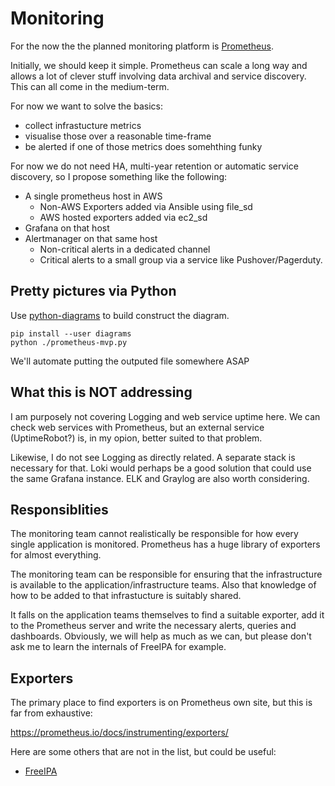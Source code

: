 # Monitoring

For the now the the planned monitoring platform is [Prometheus](https://prometheus.io/).

Initially, we should keep it simple. Prometheus can scale a long way and
allows a lot of clever stuff involving data archival and service discovery.
This can all come in the medium-term.

For now we want to solve the basics:

- collect infrastucture metrics
- visualise those over a reasonable time-frame
- be alerted if one of those metrics does somehthing funky

For now we do not need HA, multi-year retention or automatic service discovery,
so I propose something like the following:

- A single prometheus host in AWS
  - Non-AWS Exporters added via Ansible using file_sd
  - AWS hosted exporters added via ec2_sd
- Grafana on that host
- Alertmanager on that same host
  - Non-critical alerts in a dedicated channel
  - Critical alerts to a small group via a service like Pushover/Pagerduty.

## Pretty pictures via Python

Use [python-diagrams](https://diagrams.mingrammer.com) to build construct the diagram.

```
pip install --user diagrams
python ./prometheus-mvp.py
```

We'll automate putting the outputed file somewhere ASAP

## What this is NOT addressing

I am purposely not covering Logging and web service uptime here. We can check
web services with Prometheus, but an external service (UptimeRobot?) is, in my
opion, better suited to that problem.

Likewise, I do not see Logging as directly related. A separate stack is
necessary for that. Loki would perhaps be a good solution that could
use the same Grafana instance. ELK and Graylog are also worth considering.

## Responsiblities

The monitoring team cannot realistically be responsible for how every single
application is monitored. Prometheus has a huge library of exporters for almost
everything.

The monitoring team can be responsible for ensuring that the infrastructure is
available to the application/infrastructure teams. Also that knowledge of how
to be added to that infrastucture is suitably shared.

It falls on the application teams themselves to find a suitable exporter, add
it to the Prometheus server and write the necessary alerts, queries and
dashboards. Obviously, we will help as much as we can, but please don't ask
me to learn the internals of FreeIPA for example.

## Exporters

The primary place to find exporters is on Prometheus own site, but this is far
from exhaustive:

https://prometheus.io/docs/instrumenting/exporters/

Here are some others that are not in the list, but could be useful:

- [FreeIPA](https://github.com/terrycain/389ds_exporter)

